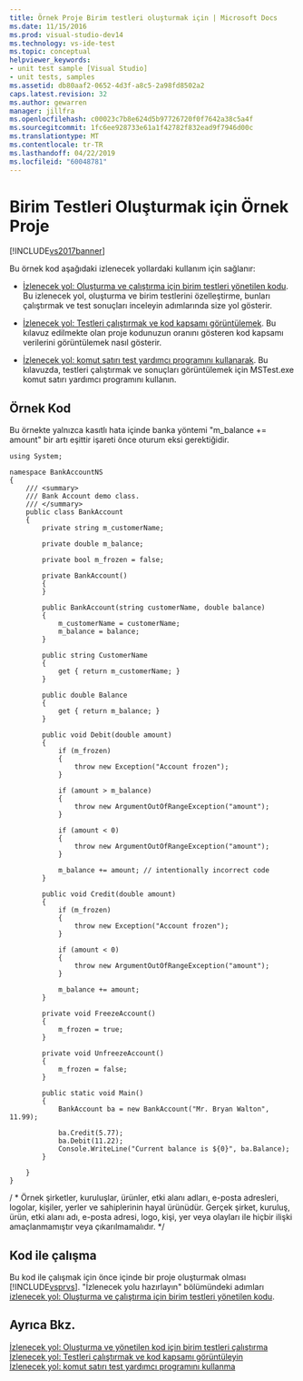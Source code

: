```yaml
---
title: Örnek Proje Birim testleri oluşturmak için | Microsoft Docs
ms.date: 11/15/2016
ms.prod: visual-studio-dev14
ms.technology: vs-ide-test
ms.topic: conceptual
helpviewer_keywords:
- unit test sample [Visual Studio]
- unit tests, samples
ms.assetid: db80aaf2-0652-4d3f-a8c5-2a98fd8502a2
caps.latest.revision: 32
ms.author: gewarren
manager: jillfra
ms.openlocfilehash: c00023c7b8e624d5b97726720f0f7642a38c5a4f
ms.sourcegitcommit: 1fc6ee928733e61a1f42782f832ead9f7946d00c
ms.translationtype: MT
ms.contentlocale: tr-TR
ms.lasthandoff: 04/22/2019
ms.locfileid: "60048781"
---
```

# <a name="sample-project-for-creating-unit-tests"></a>Birim Testleri Oluşturmak için Örnek Proje
[!INCLUDE[vs2017banner](../includes/vs2017banner.md)]

Bu örnek kod aşağıdaki izlenecek yollardaki kullanım için sağlanır:  
  
- [İzlenecek yol: Oluşturma ve çalıştırma için birim testleri yönetilen kodu](../test/walkthrough-creating-and-running-unit-tests-for-managed-code.md). Bu izlenecek yol, oluşturma ve birim testlerini özelleştirme, bunları çalıştırmak ve test sonuçları inceleyin adımlarında size yol gösterir.  
  
- [İzlenecek yol: Testleri çalıştırmak ve kod kapsamı görüntülemek](http://msdn.microsoft.com/d4aab8e2-2140-4975-b4e3-41ef3fa944c8). Bu kılavuz edilmekte olan proje kodunuzun oranını gösteren kod kapsamı verilerini görüntülemek nasıl gösterir.  
  
- [İzlenecek yol: komut satırı test yardımcı programını kullanarak](http://msdn.microsoft.com/library/52c11992-9e94-4067-a4b7-59f19d69d867). Bu kılavuzda, testleri çalıştırmak ve sonuçları görüntülemek için MSTest.exe komut satırı yardımcı programını kullanın.  
  
## <a name="sample-code"></a>Örnek Kod  
 Bu örnekte yalnızca kasıtlı hata içinde banka yöntemi "m_balance += amount" bir artı eşittir işareti önce oturum eksi gerektiğidir.  
  
```  
using System;   
  
namespace BankAccountNS  
{  
    /// <summary>   
    /// Bank Account demo class.   
    /// </summary>   
    public class BankAccount  
    {  
        private string m_customerName;  
  
        private double m_balance;  
  
        private bool m_frozen = false;  
  
        private BankAccount()  
        {  
        }  
  
        public BankAccount(string customerName, double balance)  
        {  
            m_customerName = customerName;  
            m_balance = balance;  
        }  
  
        public string CustomerName  
        {  
            get { return m_customerName; }  
        }  
  
        public double Balance  
        {  
            get { return m_balance; }  
        }  
  
        public void Debit(double amount)  
        {  
            if (m_frozen)  
            {  
                throw new Exception("Account frozen");  
            }  
  
            if (amount > m_balance)  
            {  
                throw new ArgumentOutOfRangeException("amount");  
            }  
  
            if (amount < 0)  
            {  
                throw new ArgumentOutOfRangeException("amount");  
            }  
  
            m_balance += amount; // intentionally incorrect code  
        }  
  
        public void Credit(double amount)  
        {  
            if (m_frozen)  
            {  
                throw new Exception("Account frozen");  
            }  
  
            if (amount < 0)  
            {  
                throw new ArgumentOutOfRangeException("amount");  
            }  
  
            m_balance += amount;  
        }  
  
        private void FreezeAccount()  
        {  
            m_frozen = true;  
        }  
  
        private void UnfreezeAccount()  
        {  
            m_frozen = false;  
        }  
  
        public static void Main()  
        {  
            BankAccount ba = new BankAccount("Mr. Bryan Walton", 11.99);   
  
            ba.Credit(5.77);  
            ba.Debit(11.22);  
            Console.WriteLine("Current balance is ${0}", ba.Balance);  
        }  
  
    }  
}  
```  
  
 / * Örnek şirketler, kuruluşlar, ürünler, etki alanı adları, e-posta adresleri, logolar, kişiler, yerler ve sahiplerinin hayal ürünüdür.  Gerçek şirket, kuruluş, ürün, etki alanı adı, e-posta adresi, logo, kişi, yer veya olayları ile hiçbir ilişki amaçlanmamıştır veya çıkarılmamalıdır. \*/  
  
## <a name="working-with-the-code"></a>Kod ile çalışma  
 Bu kod ile çalışmak için önce içinde bir proje oluşturmak olması [!INCLUDE[vsprvs](../includes/vsprvs-md.md)]. "İzlenecek yolu hazırlayın" bölümündeki adımları [izlenecek yol: Oluşturma ve çalıştırma için birim testleri yönetilen kodu](../test/walkthrough-creating-and-running-unit-tests-for-managed-code.md).  
  
## <a name="see-also"></a>Ayrıca Bkz.  
 [İzlenecek yol: Oluşturma ve yönetilen kod için birim testleri çalıştırma](../test/walkthrough-creating-and-running-unit-tests-for-managed-code.md)   
 [İzlenecek yol: Testleri çalıştırmak ve kod kapsamı görüntüleyin](http://msdn.microsoft.com/d4aab8e2-2140-4975-b4e3-41ef3fa944c8)   
 [İzlenecek yol: komut satırı test yardımcı programını kullanma](http://msdn.microsoft.com/library/52c11992-9e94-4067-a4b7-59f19d69d867)
